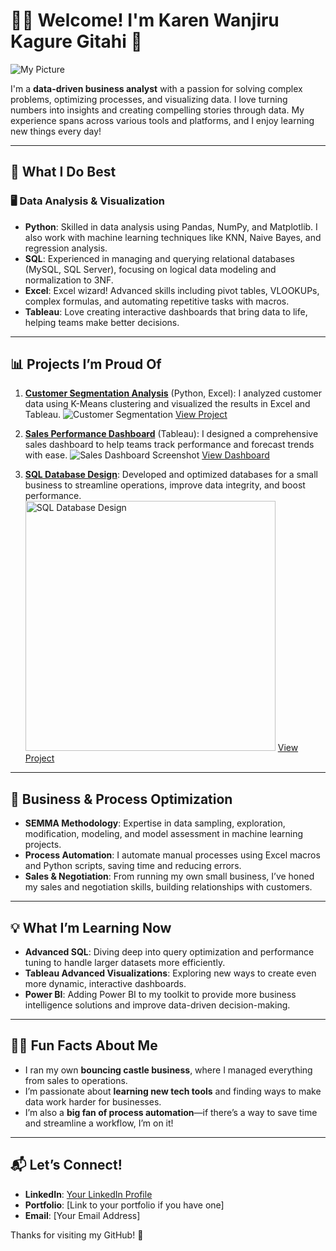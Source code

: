 # 💁‍♀️ Welcome! I'm Karen Wanjiru Kagure Gitahi 👋
![My Picture](https://github.com/user-attachments/assets/82f6114a-fb28-436d-b7e9-97c64dae2067)

I'm a **data-driven business analyst** with a passion for solving complex problems, optimizing processes, and visualizing data. I love turning numbers into insights and creating compelling stories through data. My experience spans across various tools and platforms, and I enjoy learning new things every day!

---

## 🌟 What I Do Best

### 🖥️ Data Analysis & Visualization
- **Python**: Skilled in data analysis using Pandas, NumPy, and Matplotlib. I also work with machine learning techniques like KNN, Naive Bayes, and regression analysis.
- **SQL**: Experienced in managing and querying relational databases (MySQL, SQL Server), focusing on logical data modeling and normalization to 3NF.
- **Excel**: Excel wizard! Advanced skills including pivot tables, VLOOKUPs, complex formulas, and automating repetitive tasks with macros.
- **Tableau**: Love creating interactive dashboards that bring data to life, helping teams make better decisions.

---

## 📊 Projects I’m Proud Of

1. **[Customer Segmentation Analysis](#)** (Python, Excel):
   I analyzed customer data using K-Means clustering and visualized the results in Excel and Tableau.
   ![Customer Segmentation](./images/customer-segmentation.png)
   [View Project](link-to-project)

2. **[Sales Performance Dashboard](#)** (Tableau):
   I designed a comprehensive sales dashboard to help teams track performance and forecast trends with ease.
   ![Sales Dashboard Screenshot](./images/sales-dashboard.png)
   [View Dashboard](link-to-dashboard)

3. **[SQL Database Design](#)**:
   Developed and optimized databases for a small business to streamline operations, improve data integrity, and boost performance.
   <img src="https://www.dbdesigner.net/wp-content/uploads/2019/07/Adding-Table-Notes-Database-Design-DBDesigner.gif" alt="SQL Database Design" width="400"/>
   [View Project](link-to-database-project)

---

## 💼 Business & Process Optimization
- **SEMMA Methodology**: Expertise in data sampling, exploration, modification, modeling, and model assessment in machine learning projects.
- **Process Automation**: I automate manual processes using Excel macros and Python scripts, saving time and reducing errors.
- **Sales & Negotiation**: From running my own small business, I’ve honed my sales and negotiation skills, building relationships with customers.

---

## 💡 What I’m Learning Now
- **Advanced SQL**: Diving deep into query optimization and performance tuning to handle larger datasets more efficiently.
- **Tableau Advanced Visualizations**: Exploring new ways to create even more dynamic, interactive dashboards.
- **Power BI**: Adding Power BI to my toolkit to provide more business intelligence solutions and improve data-driven decision-making.

---

## 👩‍💻 Fun Facts About Me
- I ran my own **bouncing castle business**, where I managed everything from sales to operations.
- I’m passionate about **learning new tech tools** and finding ways to make data work harder for businesses.
- I’m also a **big fan of process automation**—if there’s a way to save time and streamline a workflow, I’m on it!

---

## 📬 Let’s Connect!
- **LinkedIn**: [Your LinkedIn Profile](https://linkedin.com)
- **Portfolio**: [Link to your portfolio if you have one]
- **Email**: [Your Email Address]

Thanks for visiting my GitHub! 🌸
